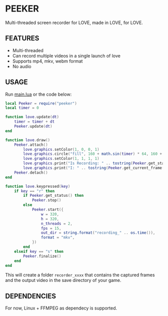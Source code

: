 # PEEKER

Multi-threaded screen recorder for LOVE, made in LOVE, for LOVE.

## FEATURES

* Multi-threaded
* Can record multiple videos in a single launch of love
* Supports mp4, mkv, webm format
* No audio

## USAGE

Run [main.lua](main.lua) or the code below:

```lua
local Peeker = require("peeker")
local timer = 0

function love.update(dt)
	timer = timer + dt
	Peeker.update(dt)
end

function love.draw()
	Peeker.attach()
		love.graphics.setColor(1, 0, 0, 1)
		love.graphics.circle("fill", 160 + math.sin(timer) * 64, 160 + math.cos(timer) * 64, 20)
		love.graphics.setColor(1, 1, 1, 1)
		love.graphics.print("Is Recording: " .. tostring(Peeker.get_status()), 32, 32)
		love.graphics.print("I: " .. tostring(Peeker.get_current_frame()), 32, 64)
	Peeker.detach()
end

function love.keypressed(key)
	if key == "r" then
		if Peeker.get_status() then
			Peeker.stop()
		else
			Peeker.start({
				w = 320,
				h = 320,
				n_threads = 2,
				fps = 15,
				out_dir = string.format("recording_" .. os.time()),
				format = "mkv",
			})
		end
	elseif key == "s" then
		Peeker.finalize()
	end
end
```

This will create a folder `recorder_xxxx` that contains the captured frames
and the output video in the save directory of your game.

## DEPENDENCIES

For now, Linux + FFMPEG as dependecy is supported.
